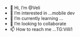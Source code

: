 - 👋 Hi, I’m @Veli
- 👀 I’m interested in ...mobile dev
- 🌱 I’m currently learning ...
- 💞️ I’m looking to collaborate 
- 📫 How to reach me ...TG:Villi1

<!---
Veliprogram/Veliprogram is a ✨ special ✨ repository because its `README.md` (this file) appears on your GitHub profile.
You can click the Preview link to take a look at your changes.
--->
